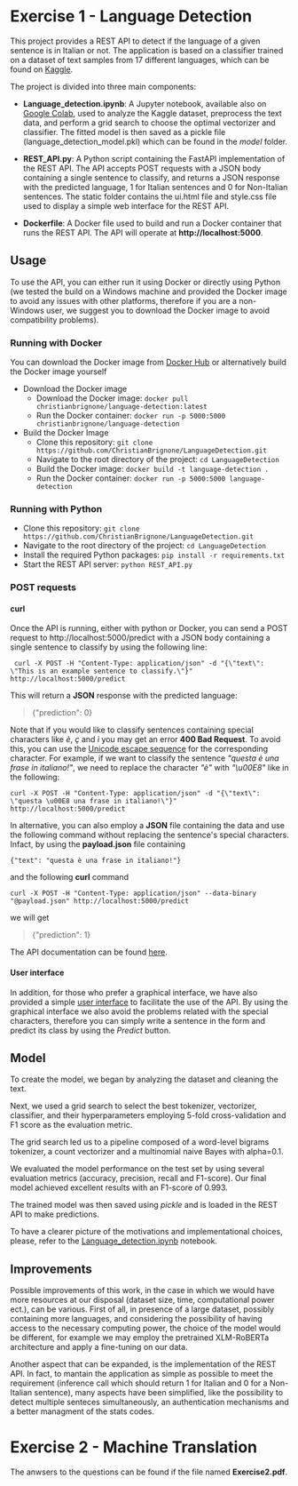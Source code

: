 # Exercise 1 - Language Detection 

This project provides a REST API to detect if the language of a given sentence is in Italian or not. The application is based on a classifier trained on a dataset of text samples from 17 different languages, which can be found on [Kaggle](https://www.kaggle.com/datasets/basilb2s/language-detection).

The project is divided into three main components:

- **Language_detection.ipynb**: A Jupyter notebook, available also on [Google Colab](https://colab.research.google.com/drive/1cdAb12xi1M4Ly-Dzpo3f3c-7BpCsFgdc?usp=sharing), used to analyze the Kaggle dataset, preprocess the text data, and perform a grid search to choose the optimal vectorizer and classifier. The fitted model is then saved as a pickle file (language_detection_model.pkl) which can be found in the *model* folder.

- **REST_API.py**: A Python script containing the FastAPI implementation of the REST API. The API accepts POST requests with a JSON body containing a single sentence to classify, and returns a JSON response with the predicted language, 1 for Italian sentences and 0 for Non-Italian sentences. The static folder contains the ui.html file and style.css file used to display a simple web interface for the REST API.

- **Dockerfile**: A Docker file used to build and run a Docker container that runs the REST API. The API will operate at **http://localhost:5000**.

## Usage
To use the API, you can either run it using Docker or directly using Python (we tested the build on a Windows machine and provided the Docker image to avoid any issues with other platforms, therefore if you are a non-Windows user, we suggest you to download the Docker image to avoid compatibility problems).

### Running with Docker
You can download the Docker image from [Docker Hub](https://hub.docker.com/repository/docker/christianbrignone/language-detection/general) or alternatively build the Docker image yourself
- Download the Docker image
  - Download the Docker image: `docker pull christianbrignone/language-detection:latest` 
  - Run the Docker container: `docker run -p 5000:5000 christianbrignone/language-detection`
- Build the Docker Image
  - Clone this repository: `git clone https://github.com/ChristianBrignone/LanguageDetection.git`
  - Navigate to the root directory of the project: `cd LanguageDetection`
  - Build the Docker image: `docker build -t language-detection . `
  - Run the Docker container: `docker run -p 5000:5000 language-detection`

### Running with Python
- Clone this repository: `git clone https://github.com/ChristianBrignone/LanguageDetection.git`
- Navigate to the root directory of the project: `cd LanguageDetection`
- Install the required Python packages: `pip install -r requirements.txt`
- Start the REST API server: `python REST_API.py`


### POST requests
#### curl
Once the API is running, either with python or Docker, you can send a POST request to http://localhost:5000/predict with a JSON body containing a single sentence to classify by using the following line:

```
 curl -X POST -H "Content-Type: application/json" -d "{\"text\": \"This is an example sentence to classify.\"}"  http://localhost:5000/predict
```

This will return a **JSON** response with the predicted language:

> {"prediction": 0}

Note that if you would like to classify sentences containing special characters like *è*, *ç* and *ì* you may get an error **400 Bad Request**.
To avoid this, you can use the [Unicode escape sequence](https://dencode.com/string/unicode-escape) for the corresponding character. 
For example, if we want to classify the sentence *"questa è una frase in italiano!"*, we need to replace the character *"è"* with  *"\u00E8"* like in the following:

```
curl -X POST -H "Content-Type: application/json" -d "{\"text\": \"questa \u00E8 una frase in italiano!\"}" http://localhost:5000/predict
```

In alternative, you can also employ a **JSON** file containing the data and use the following command without replacing the sentence's special characters.
Infact, by using the **payload.json** file containing
```
{"text": "questa è una frase in italiano!"} 
```
and the following **curl** command
```
curl -X POST -H "Content-Type: application/json" --data-binary "@payload.json" http://localhost:5000/predict
```
we will get
> {"prediction": 1}

The API documentation can be found [here](http://localhost:5000/docs).

#### User interface

In addition, for those who prefer a graphical interface, we have also provided a simple [user interface](http://localhost:5000) to facilitate the use of the API. 
By using the graphical interface we also avoid the problems related with the special characters, therefore you can simply write a sentence in the form and predict its class by using the *Predict* button.

## Model

To create the model, we began by analyzing the dataset and cleaning the text. 

Next, we used a grid search to select the best tokenizer, vectorizer, classifier, and their hyperparameters employing 5-fold cross-validation and F1 score as the evaluation metric. 

The grid search led us to a pipeline composed of a word-level bigrams tokenizer, a count vectorizer and a multinomial naive Bayes with alpha=0.1.

We evaluated the model performance on the test set by using several evaluation metrics (accuracy, precision, recall and F1-score). Our final model achieved excellent results with an F1-score of 0.993. 

The trained model was then saved using *pickle* and is loaded in the REST API to make predictions.

To have a clearer picture of the motivations and implementational choices, please, refer to the [Language_detection.ipynb](https://colab.research.google.com/drive/1cdAb12xi1M4Ly-Dzpo3f3c-7BpCsFgdc?usp=sharing) notebook.

## Improvements

Possible improvements of this work, in the case in which we would have more resources at our disposal (dataset size, time, computational power ect.), can be various. First of all, in presence of a large dataset, possibly containing more languages, and considering the possibility of having access to the necessary computing power, the choice of the model would be different, for example we may employ the pretrained XLM-RoBERTa architecture and apply a fine-tuning on our data.

Another aspect that can be expanded, is the implementation of the REST API. In fact, to mantain the application as simple as possible to meet the requirement (inference call which should return 1 for Italian and 0 for a Non-Italian sentence), many aspects have been simplified, like the possibility to detect multiple senteces simultaneously, an authentication mechanisms and a better managment of the stats codes.

# Exercise 2 - Machine Translation

The anwsers to the questions can be found if the file named **Exercise2.pdf**.